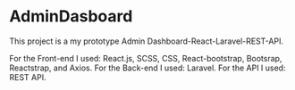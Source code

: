# AdminDasboard
This project is a my prototype Admin Dashboard-React-Laravel-REST-API.

For the Front-end I used: React.js, SCSS, CSS, React-bootstrap, Bootsrap, Reactstrap, and Axios.
For the Back-end I used: Laravel. 
For the API I used: REST API.


